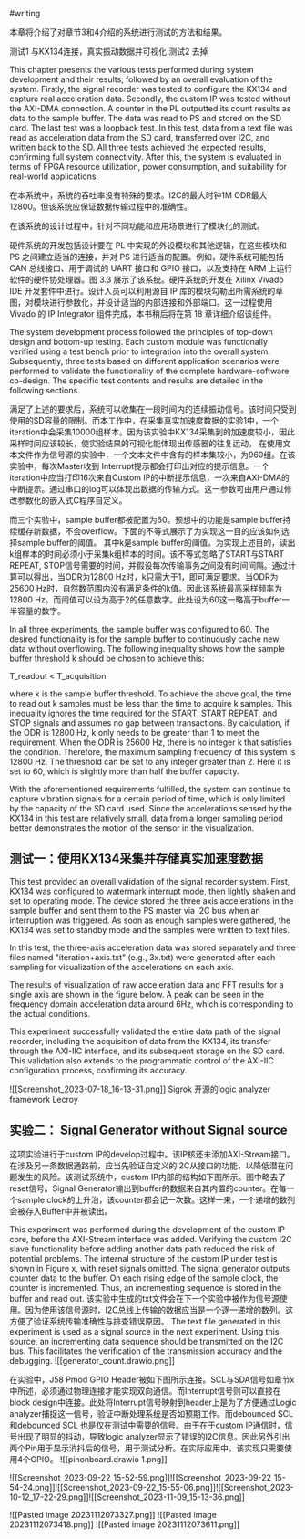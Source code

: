 #writing 

本章将介绍了对章节3和4介绍的系统进行测试的方法和结果。

测试1 与KX134连接，真实振动数据并可视化
测试2 去掉

This chapter presents the various tests performed during system development and their results, followed by an overall evaluation of the system. Firstly, the signal recorder was tested to configure the KX134 and capture real acceleration data. Secondly, the custom IP was tested without the AXI-DMA connection. A counter in the PL outputted its count results as data to the sample buffer. The data was read to PS and stored on the SD card. The last test was a loopback test. In this test, data from a text file was read as acceleration data from the SD card, transferred over I2C, and written back to the SD. All three tests achieved the expected results, confirming full system connectivity. After this, the system is evaluated in terms of FPGA resource utilization, power consumption, and suitability for real-world applications.



在本系统中，系统的吞吐率没有特殊的要求。I2C的最大时钟1M ODR最大12800。但该系统应保证数据传输过程中的准确性。

在该系统的设计过程中，针对不同功能和应用场景进行了模块化的测试。

硬件系统的开发包括设计要在 PL 中实现的外设模块和其他逻辑，在这些模块和 PS 之间建立适当的连接，并对 PS 进行适当的配置。例如，硬件系统可能包括 CAN 总线接口、用于调试的 UART 接口和 GPIO 接口，以及支持在 ARM 上运行软件的硬件协处理器。图 3.3 展示了该系统。硬件系统的开发在 Xilinx Vivado IDE 开发套件中进行。设计人员可以利用源自 IP 库的模块勾勒出所需系统的草图，对模块进行参数化，并设计适当的内部连接和外部端口。这一过程使用 Vivado 的 IP Integrator 组件完成，本书稍后将在第 18 章详细介绍该组件。

The system development process followed the principles of top-down design and bottom-up testing. Each custom module was functionally verified using a test bench prior to integration into the overall system. Subsequently, three tests based on different application scenarios were performed to validate the functionality of the complete hardware-software co-design. The specific test contents and results are detailed in the following sections.



满足了上述的要求后，系统可以收集在一段时间内的连续振动信号。该时间只受到使用的SD容量的限制。而本工作中，在采集真实加速度数据的实验1中，一个iteration中会采集10000组样本。因为该实验中KX134采集到的加速度较小，因此采样时间应该较长，使实验结果的可视化能体现出传感器的往复运动。 在使用文本文件作为信号源的实验中，一个文本文件中含有的样本集较小，为960组。在该实验中，每次Master收到 Interrupt提示都会打印出对应的提示信息。一个iteration中应当打印16次来自Custom IP的中断提示信息，一次来自AXI-DMA的中断提示。通过串口的log可以体现出数据的传输方式。这一参数可由用户通过修改参数化的嵌入式C程序自定义。



而三个实验中，sample buffer都被配置为60。预想中的功能是sample buffer持续缓存新数据，不会overflow。下面的不等式展示了为实现这一目的应该如何选择sample buffer的阈值。
其中k是sample buffer的阈值。为实现上述目的，读出k组样本的时间必须小于采集k组样本的时间。该不等式忽略了START与START REPEAT, STOP信号需要的时间，并假设每次传输事务之间没有时间间隔。通过计算可以得出，当ODR为12800 Hz时，k只需大于1，即可满足要求。当ODR为25600 Hz时，自然数范围内没有满足条件的k值。因此该系统最高采样频率为12800 Hz。而阈值可以设为高于2的任意数字。此处设为60这一略高于buffer一半容量的数字。

In all three experiments, the sample buffer was configured to 60. The desired functionality is for the sample buffer to continuously cache new data without overflowing. The following inequality shows how the sample buffer threshold k should be chosen to achieve this:

T_readout < T_acquisition

where k is the sample buffer threshold. To achieve the above goal, the time to read out k samples must be less than the time to acquire k samples. This inequality ignores the time required for the START, START REPEAT, and STOP signals and assumes no gap between transactions. By calculation, if the ODR is 12800 Hz, k only needs to be greater than 1 to meet the requirement. When the ODR is 25600 Hz, there is no integer k that satisfies the condition. Therefore, the maximum sampling frequency of this system is 12800 Hz. The threshold can be set to any integer greater than 2. Here it is set to 60, which is slightly more than half the buffer capacity.

With the aforementioned requirements fulfilled, the system can continue to capture vibration signals for a certain period of time, which is only limited by the capacity of the SD card used. Since the accelerations sensed by the KX134 in this test are relatively small, data from a longer sampling period better demonstrates the motion of the sensor in the visualization.


## 测试一：使用KX134采集并存储真实加速度数据
This test provided an overall validation of the signal recorder system. First, KX134 was configured to watermark interrupt mode, then lightly shaken and set to operating mode. The device stored the three axis accelerations in the sample buffer and sent them to the PS master via I2C bus when an interruption was triggered. As soon as enough samples were gathered, the KX134 was set to standby mode and the samples were written to text files.

In this test, the three-axis acceleration data was stored separately and three files named "iteration+axis.txt" (e.g., 3x.txt) were generated after each sampling for visualization of the accelerations on each axis.

The results of visualization of raw acceleration data and FFT results for a single axis are shown in the figure below. A peak can be seen in the frequency domain acceleration data around 6Hz, which is corresponding to the actual conditions.

This experiment successfully validated the entire data path of the signal recorder, including the acquisition of data from the KX134, its transfer through the AXI-IIC interface, and its subsequent storage on the SD card. This validation also extends to the programmatic control of the AXI-IIC configuration process, confirming its accuracy.

![[Screenshot_2023-07-18_16-13-31.png]]
Sigrok 开源的logic analyzer framework Lecroy


## 实验二： Signal Generator without Signal source

这项实验进行于custom IP的develop过程中。该IP核还未添加AXI-Stream接口。在涉及另一条数据通路前，应当先验证自定义的I2C从接口的功能，以降低潜在问题发生的风险。该测试系统中，custom IP内部的结构如下图所示。图中略去了reset信号。Signal Generator输出到buffer的数据来自其内置的counter。在每一个sample clock的上升沿，该counter都会记一次数。这样一来，一个递增的数列会被存入Buffer中并被读出。

This experiment was performed during the development of the custom IP core, before the AXI-Stream interface was added. Verifying the custom I2C slave functionality before adding another data path reduced the risk of potential problems. The internal structure of the custom IP under test is shown in Figure x, with reset signals omitted. The signal generator outputs counter data to the buffer. On each rising edge of the sample clock, the counter is incremented. Thus, an incrementing sequence is stored in the buffer and read out.
该实验中生成的txt文件会在下一个实验中被作为信号源使用。因为使用该信号源时，I2C总线上传输的数据应当是一个逐一递增的数列。这方便了验证系统传输准确性与排查错误原因。
The text file generated in this experiment is used as a signal source in the next experiment. Using this source, an incrementing data sequence should be transmitted on the I2C bus. This facilitates the verification of the transmission accuracy and the debugging.
![[generator_count.drawio.png]]

在实验中，J58 Pmod GPIO Header被如下图所示连接。SCL与SDA信号如章节x中所述，必须通过物理连接才能实现双向通信。而Interrupt信号则可以直接在block design中连接。此处将Interrupt信号映射到header上是为了方便通过Logic analyzer捕捉这一信号，验证中断处理系统是否如预期工作。而debounced SCL和debounced SCL 也是仅在测试中需要的信号。由于在于custom IP通信时，信号出现了明显的抖动，导致logic analyzer显示了错误的I2C信息。因此另外引出两个Pin用于显示消抖后的信号，用于测试分析。在实际应用中，该实现只需要使用4个GPIO。
![[pinonboard.drawio 1.png]]

![[Screenshot_2023-09-22_15-52-59.png]]![[Screenshot_2023-09-22_15-54-24.png]]![[Screenshot_2023-09-22_15-55-06.png]]![[Screenshot_2023-10-12_17-22-29.png]]![[Screenshot_2023-11-09_15-13-36.png]]

![[Pasted image 20231112073327.png]]
![[Pasted image 20231112073418.png]]
![[Pasted image 20231112073611.png]]